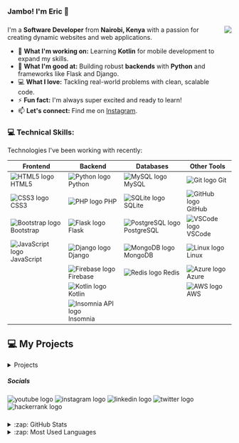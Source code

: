 ### Jambo! I'm Eric 👋

###

<img align="right" height="200" src="https://app.digifunzi.com/images/16893490130660efe82fa3da42ed56eef013171835.gif"  />


I'm a **Software Developer** from **Nairobi, Kenya** with a passion for creating dynamic websites and web applications.  

- 🔭 **What I'm working on:** Learning **Kotlin** for mobile development to expand my skills.  
- 🌱 **What I'm good at:** Building robust **backends** with **Python** and frameworks like Flask and Django.  
- 💻 **What I love:** Tackling real-world problems with clean, scalable code.  
- ⚡ **Fun fact:** I'm always super excited and ready to learn!  
- 📫 **Let's connect:** Find me on [Instagram][Instagram].  



### 💻 Technical Skills:

Technologies I've been working with recently:

| **Frontend** | **Backend** | **Databases** | **Other Tools** |
|--------------|-------------|---------------|-----------------|
| <img src="https://cdn.jsdelivr.net/gh/devicons/devicon/icons/html5/html5-original.svg" height="30" alt="HTML5 logo" /> HTML5 | <img src="https://cdn.jsdelivr.net/gh/devicons/devicon/icons/python/python-original.svg" height="30" alt="Python logo" /> Python | <img src="https://cdn.jsdelivr.net/gh/devicons/devicon/icons/mysql/mysql-original.svg" height="30" alt="MySQL logo" /> MySQL | <img src="https://cdn.jsdelivr.net/gh/devicons/devicon/icons/git/git-original.svg" height="30" alt="Git logo" /> Git |
| <img src="https://cdn.jsdelivr.net/gh/devicons/devicon/icons/css3/css3-original.svg" height="30" alt="CSS3 logo" /> CSS3 | <img src="https://cdn.jsdelivr.net/gh/devicons/devicon/icons/php/php-original.svg" height="30" alt="PHP logo" /> PHP | <img src="https://cdn.jsdelivr.net/gh/devicons/devicon/icons/sqlite/sqlite-original.svg" height="30" alt="SQLite logo" /> SQLite | <img src="https://cdn.jsdelivr.net/gh/devicons/devicon/icons/github/github-original.svg" height="30" alt="GitHub logo" /> GitHub |
| <img src="https://cdn.jsdelivr.net/gh/devicons/devicon/icons/bootstrap/bootstrap-original.svg" height="30" alt="Bootstrap logo" /> Bootstrap | <img src="https://cdn.jsdelivr.net/gh/devicons/devicon/icons/flask/flask-original.svg" height="30" alt="Flask logo" /> Flask | <img src="https://cdn.jsdelivr.net/gh/devicons/devicon/icons/postgresql/postgresql-original.svg" height="30" alt="PostgreSQL logo" /> PostgreSQL | <img src="https://cdn.jsdelivr.net/gh/devicons/devicon/icons/vscode/vscode-original.svg" height="30" alt="VSCode logo" /> VSCode |
| <img src="https://cdn.jsdelivr.net/gh/devicons/devicon/icons/javascript/javascript-original.svg" height="30" alt="JavaScript logo" /> JavaScript | <img src="https://cdn.jsdelivr.net/gh/devicons/devicon/icons/django/django-plain.svg" height="30" alt="Django logo" /> Django | <img src="https://cdn.jsdelivr.net/gh/devicons/devicon/icons/mongodb/mongodb-original.svg" height="30" alt="MongoDB logo" /> MongoDB | <img src="https://cdn.jsdelivr.net/gh/devicons/devicon/icons/linux/linux-original.svg" height="30" alt="Linux logo" /> Linux |
|  | <img src="https://cdn.jsdelivr.net/gh/devicons/devicon/icons/firebase/firebase-plain.svg" height="30" alt="Firebase logo" /> Firebase | <img src="https://cdn.jsdelivr.net/gh/devicons/devicon/icons/redis/redis-original.svg" height="30" alt="Redis logo" /> Redis | <img src="https://cdn.jsdelivr.net/gh/devicons/devicon/icons/azure/azure-original.svg" height="30" alt="Azure logo" /> Azure |
|  | <img src="https://cdn.jsdelivr.net/gh/devicons/devicon/icons/kotlin/kotlin-original.svg" height="30" alt="Kotlin logo" /> Kotlin |  | <img src="https://cdn.jsdelivr.net/gh/devicons/devicon/icons/amazonwebservices/amazonwebservices-line-wordmark.svg" height="30" alt="AWS logo" /> AWS |
|  | <img src="https://www.pngitem.com/pimgs/m/463-4634376_insomnia-rest-client-icon-hd-png-download.png" height="30" alt="Insomnia API logo" /> Insomnia |  |  |




## 💻 My Projects

<details>
   <summary>Projects</summary>

---

### 1. **Project Name:** Online Store  
**Description:**  
An online firearm store with a user-friendly interface built using **HTML**, **CSS**, and **Bootstrap**, a secure backend powered by **Python Flask** and **MySQL**, and integrated secure payments via the **Mpesa API**.

#### Project Images:  
<details>
   <summary>Click to view images</summary>

   - **Homepage**  
     ![Store Homepage](images/store/homepage.png)
   
   - **Login Page**  
     ![Store Login Page](images/store/login.png)

   - **Admin Dashboard**  
     ![Store Admin Dashboard](images/store/dashboard.png)

   - **Items Listing**  
     ![Store Items Listing](images/store/listing-items.png)
   
   - **Add New Item**  
     ![Store Add New Item](images/store/add-item.png)

   - **Orders Listing**  
     ![Store Orders Listing](images/store/orders.png)
   
   - **Payments Listing**  
     ![Store Payments Listing](images/store/payments.png)

</details>

---

### 2. **Project Name:** Billing App  
**Description:**  
A water billing and customer management system built with PHP and MySQL, designed for efficient billing, record-keeping, and streamlined customer management.

#### Project Images:  
<details>
   <summary>Click to view images</summary>

   - **Login page**  
     ![User Login](images/billing/login.png)
   
   - **Admin Dashboard**  
     ![Billing Dashboard](images/billing/dashboard.png)

   - **Listing of Clients**  
     ![Clients Listing](images/billing/clients.png)

   - **New client**
   ![New Client](images/billing/newclient.png)

  - **Listing of Billing**
   ![Billing Listing](images/billing/billing.png)

  - **Generate bill**
   ![New Billing](images/billing/newbill.png)

  - **Reports**
   ![Reports](images/billing/reports.png)

  - **APP Settings**
   ![Settings](images/billing/settings.png)


</details>

---

### 3. **Project Name:** AfyaMind  
**Description:**  
AfyaMind is a web platform offering accessible and culturally relevant mental health resources for young adults in Kenya. It aims to reduce stigma and provide tools to manage stress and mental health issues.

#### Project Images:  
<details>
   <summary>Click to view images</summary>

   - **Homepage**  
     ![Homepage](images/mental/homepage.png)
     
   - **About page**
     ![About page](images/mental/about.png)
   
   - **User Login**  
     ![User Login](images/mental/login.png)

   - **User Dashboard**  
     ![User Dashboard](images/mental/dashboard.png)

   - **Log Mood**  
     ![Log Mood](images/mental/logmood.png)

   - **Journal Entry** 
     ![Journal Entry](images/mental/journal.png)
    
</details>

---

### 4. **Project Name:** Toyota Supra  
**Description:**  
Welcome to the ultimate Toyota Supra fan site! Discover the iconic Supra’s history, explore different models, and browse a gallery of stunning images. Built with HTML, CSS (Bootstrap), and JavaScript, this site offers a modern and engaging experience for car enthusiasts, celebrating the Supra’s legacy and design excellence.

#### Project Images:  
<details>
   <summary>Click to view images</summary>

   - **Landing Page**  
     ![Landing Page](images/supra/homepage.png)
   
   - **About Page**  
     ![About Page](images/supra/aboutpage.png)

   - **Models Page**  
     ![Models Page 1](images/supra/modelspage.png)  
     ![Models Page 2](images/supra/modelspage1.png)

   - **Gallery Page**  
     ![Gallery Page](images/supra/gallery.png)

</details>

</details>





  



##### Socials

<div align="left">
  <img src="https://raw.githubusercontent.com/maurodesouza/profile-readme-generator/master/src/assets/icons/social/youtube/default.svg" width="30" height="18" alt="youtube logo"  />
  <img src="https://raw.githubusercontent.com/maurodesouza/profile-readme-generator/master/src/assets/icons/social/instagram/default.svg" width="30" height="18" alt="instagram logo"  />
  <img src="https://raw.githubusercontent.com/maurodesouza/profile-readme-generator/master/src/assets/icons/social/linkedin/default.svg" width="30" height="18" alt="linkedin logo"  />
  <img src="https://raw.githubusercontent.com/maurodesouza/profile-readme-generator/master/src/assets/icons/social/twitter/default.svg" width="30" height="18" alt="twitter logo"  />
  <img src="https://raw.githubusercontent.com/maurodesouza/profile-readme-generator/master/src/assets/icons/social/hackerrank/default.svg" width="30" height="18" alt="hackerrank logo"  />
</div>

###



<details>
  <summary>:zap: GitHub Stats</summary>

![Github Stats](https://github-readme-stats.vercel.app/api?username=nzyoka10&theme=radical&hide_border=true&include_all_commits=false&count_private=false)

<!-- ![](https://github-readme-streak-stats.herokuapp.com/?user=nzyoka10&theme=radical&hide_border=true) -->

</details>

<details>
  <summary>:zap: Most Used Languages</summary>

![Languages](https://github-readme-stats.vercel.app/api/top-langs/?username=nzyoka10&theme=radical&hide_border=true&include_all_commits=false&count_private=false&layout=compact)

</details>

[website]: https://nzyoka-developer.co/
[YouTube]: https://www.youtube.com/watch?v=rWMuEIcdJP4&ab_channel=Codecademy
[instagram]: https://www.instagram.com/nzyoka10
[linkedin]: https://linkedin.com/in/ericnzyoka
